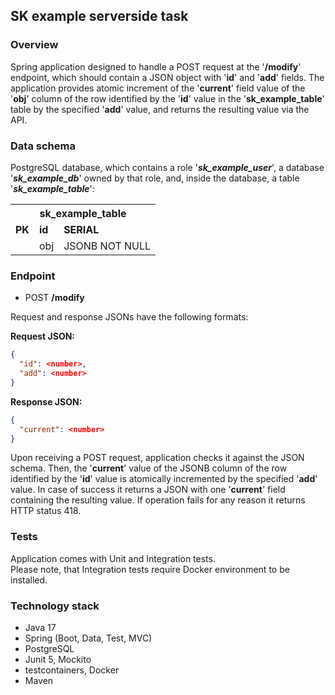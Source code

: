 ## SK example serverside task
### Overview
Spring application designed to handle a POST request at the 
'**/modify**' endpoint, which should contain a JSON object with 
'**id**' and '**add**' fields. The application provides atomic 
increment of the '**current**' field value of the '**obj**' column 
of the row identified by the '**id**' value in the '**sk_example_table**' 
table by the specified '**add**' value, and returns the resulting 
value via the API.

### Data schema 
PostgreSQL database, 
which contains a role '***sk_example_user***', 
a database '***sk_example_db***' owned by that role,
and, inside the database, a table '***sk_example_table***':  

<table>
  <tr>
    <th colspan="3">sk_example_table</th>
  </tr>
  <tr>
    <td><b>PK</b></td>
    <td><b>id</b></td>
    <td><b>SERIAL</b></td>
  </tr>
  <tr>
    <td></td>
    <td>obj</td>
    <td>JSONB NOT NULL</td>
  </tr>
</table>


### Endpoint
- POST **/modify**  

Request and response JSONs have the following formats:  

**Request JSON:**
```json
{
  "id": <number>,
  "add": <number>
}
```

**Response JSON:**
```json
{
  "current": <number>
}
```

Upon receiving a POST request, application checks it against the JSON schema. 
Then, the '**current**' value of the JSONB column of the row 
identified by the '**id**' value is atomically incremented 
by the specified '**add**' value. 
In case of success it returns a JSON with one '**current**' 
field containing the resulting value.
If operation fails for any reason it returns HTTP status 418.

### Tests
Application comes with Unit and Integration tests.  
Please note, that Integration tests require Docker environment to be installed.

### Technology stack
- Java 17
- Spring (Boot, Data, Test, MVC)
- PostgreSQL
- Junit 5, Mockito
- testcontainers, Docker
- Maven
